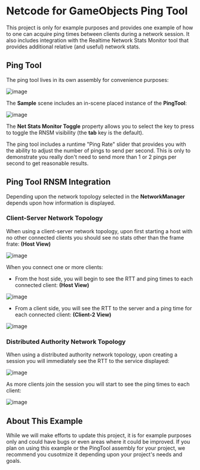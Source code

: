 # Netcode for GameObjects Ping Tool
This project is only for example purposes and provides one example of how to one can acquire ping times between clients during a network session. It also includes integration with the Realtime Network Stats Monitor tool that provides additional relative (and useful) network stats.

## Ping Tool
The ping tool lives in its own assembly for convenience purposes:

![image](https://github.com/user-attachments/assets/d2fdecda-e8ec-4d1a-ae6e-4590c6fcce40)

The **Sample** scene includes an in-scene placed instance of the **PingTool**:

![image](https://github.com/user-attachments/assets/4e7c8af1-bc15-4b93-95f1-86367abea5ab)

The **Net Stats Monitor Toggle** property allows you to select the key to press to toggle the RNSM visibility (the **tab** key is the default).

The ping tool includes a runtime "Ping Rate" slider that provides you with the ability to adjust the number of pings to send per second. This is only to demonstrate you really don't need to send more than 1 or 2 pings per second to get reasonable results.


## Ping Tool RNSM Integration
Depending upon the network topology selected in the **NetworkManager** depends upon how information is displayed.

### Client-Server Network Topology
When using a client-server network topology, upon first starting a host with no other connected clients you should see no stats other than the frame frate:
**(Host View)**

![image](https://github.com/user-attachments/assets/9c5c16f7-bb41-4c6b-945d-b3dfcb3a3fea)

When you connect one or more clients:
- From the host side, you will begin to see the RTT and ping times to each connected client:
**(Host View)**
  
![image](https://github.com/user-attachments/assets/b130f453-6acf-4e1e-b264-d69c7ae7be23)

- From a client side, you will see the RTT to the server and a ping time for each connected client:
**(Client-2 View)**
  
![image](https://github.com/user-attachments/assets/73e7d93a-5f6c-4c0f-b044-ef35315f33a0)

### Distributed Authority Network Topology
When using a distributed authority network topology, upon creating a session you will immediately see the RTT to the service displayed:

![image](https://github.com/user-attachments/assets/c1f36a49-9986-4b26-b78d-feadc8f00d2a)

As more clients join the session you will start to see the ping times to each client:

![image](https://github.com/user-attachments/assets/06abcaac-693f-4b7f-bf13-03c63dd684bf)

## About This Example
While we will make efforts to update this project, it is for example purposes only and could have bugs or even areas where it could be improved. If you plan on using this example or the PingTool assembly for your project, we recommend you cusotmize it depending upon your project's needs and goals.







